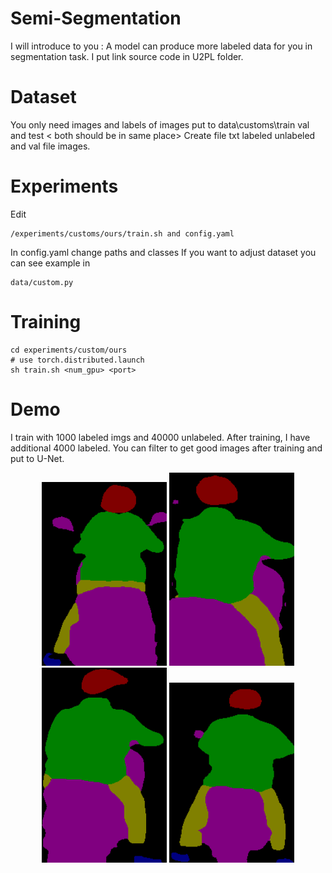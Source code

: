 # Semi-Segmentation

I will introduce to you : A model can produce more labeled data for you in segmentation task. I put link source code in U2PL folder.

# Dataset 
You only need images and labels of images put to data\customs\train val and test < both should be in same place>
Create file txt labeled unlabeled and val file  images.

# Experiments
Edit 
```
/experiments/customs/ours/train.sh and config.yaml 
```
In config.yaml change paths and classes
If you want to adjust dataset you can see example in
```
data/custom.py
```

# Training
```
cd experiments/custom/ours
# use torch.distributed.launch
sh train.sh <num_gpu> <port>
```
# Demo
I train with 1000 labeled imgs and 40000 unlabeled. After training, I have additional 4000 labeled.
You can filter to get good images after training and put to U-Net.

<p align="center">
  <img src="images_u2pl/capture_0_frame_1_7_orig.png" width="200" title="hover text">
  <img src="images_u2pl/capture_0_frame_3_1_orig.png" width="200" title="hover text">
  <img src="images_u2pl/capture_0_frame_4_3_orig.png" width="200" title="hover text">
  <img src="images_u2pl/capture_0_frame_16_0_orig.png" width="200" title="hover text">
</p>

